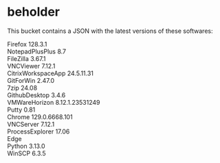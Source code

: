 # beholder
This bucket contains a JSON with the latest versions of these softwares:

Firefox            128.3.1          
NotepadPlusPlus    8.7              
FileZilla          3.67.1           
VNCViewer          7.12.1           
CitrixWorkspaceApp 24.5.11.31       
GitForWin          2.47.0           
7zip               24.08            
GithubDesktop      3.4.6            
VMWareHorizon      8.12.1.23531249  
Putty              0.81             
Chrome             129.0.6668.101   
VNCServer          7.12.1           
ProcessExplorer    17.06            
Edge                              
Python             3.13.0           
WinSCP             6.3.5            



